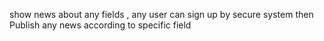show news about any fields , any user can sign up by secure system
then Publish any news according to specific field
